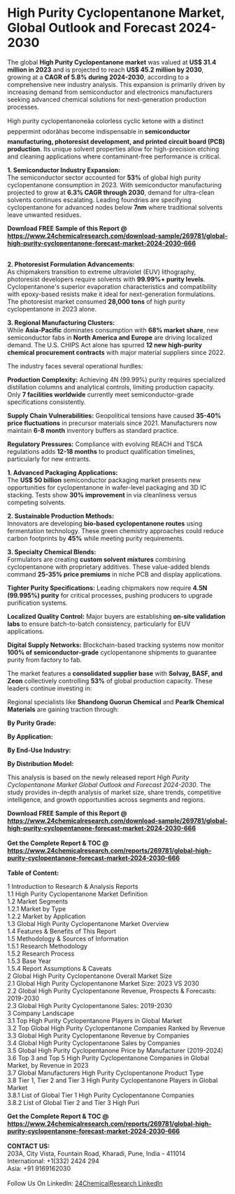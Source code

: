 <h1>High Purity Cyclopentanone Market, Global Outlook and Forecast 2024-2030</h1><p>The global <strong>High Purity Cyclopentanone market</strong> was valued at <strong>US$ 31.4 million in 2023</strong> and is projected to reach <strong>US$ 45.2 million by 2030</strong>, growing at a <strong>CAGR of 5.8% during 2024-2030</strong>, according to a comprehensive new industry analysis. This expansion is primarily driven by increasing demand from semiconductor and electronics manufacturers seeking advanced chemical solutions for next-generation production processes.</p><p>High purity cyclopentanoneâa colorless cyclic ketone with a distinct peppermint odorâhas become indispensable in <strong>semiconductor manufacturing, photoresist development, and printed circuit board (PCB) production</strong>. Its unique solvent properties allow for high-precision etching and cleaning applications where contaminant-free performance is critical.</p><p><strong>1. Semiconductor Industry Expansion:</strong><br>
The semiconductor sector accounted for <strong>53%</strong> of global high purity cyclopentanone consumption in 2023. With semiconductor manufacturing projected to grow at <strong>6.3% CAGR through 2030</strong>, demand for ultra-clean solvents continues escalating. Leading foundries are specifying cyclopentanone for advanced nodes below <strong>7nm</strong> where traditional solvents leave unwanted residues.</p><div><b>Download FREE Sample of this Report @ 
            <a href="https://www.24chemicalresearch.com/download-sample/269781/global-high-purity-cyclopentanone-forecast-market-2024-2030-666">
            https://www.24chemicalresearch.com/download-sample/269781/global-high-purity-cyclopentanone-forecast-market-2024-2030-666</a></b></div><br><p><strong>2. Photoresist Formulation Advancements:</strong><br>
As chipmakers transition to extreme ultraviolet (EUV) lithography, photoresist developers require solvents with <strong>99.99%+ purity levels</strong>. Cyclopentanone's superior evaporation characteristics and compatibility with epoxy-based resists make it ideal for next-generation formulations. The photoresist market consumed <strong>28,000 tons</strong> of high purity cyclopentanone in 2023 alone.</p><p><strong>3. Regional Manufacturing Clusters:</strong><br>
While <strong>Asia-Pacific</strong> dominates consumption with <strong>68% market share</strong>, new semiconductor fabs in <strong>North America and Europe</strong> are driving localized demand. The U.S. CHIPS Act alone has spurred <strong>12 new high-purity chemical procurement contracts</strong> with major material suppliers since 2022.</p><p>The industry faces several operational hurdles:</p><p><strong>Production Complexity:</strong> Achieving 4N (99.99%) purity requires specialized distillation columns and analytical controls, limiting production capacity. Only <strong>7 facilities worldwide</strong> currently meet semiconductor-grade specifications consistently.</p><p><strong>Supply Chain Vulnerabilities:</strong> Geopolitical tensions have caused <strong>35-40% price fluctuations</strong> in precursor materials since 2021. Manufacturers now maintain <strong>6-8 month</strong> inventory buffers as standard practice.</p><p><strong>Regulatory Pressures:</strong> Compliance with evolving REACH and TSCA regulations adds <strong>12-18 months</strong> to product qualification timelines, particularly for new entrants.</p><p><strong>1. Advanced Packaging Applications:</strong><br>
The <strong>US$ 50 billion</strong> semiconductor packaging market presents new opportunities for cyclopentanone in wafer-level packaging and 3D IC stacking. Tests show <strong>30% improvement</strong> in via cleanliness versus competing solvents.</p><p><strong>2. Sustainable Production Methods:</strong><br>
Innovators are developing <strong>bio-based cyclopentanone routes</strong> using fermentation technology. These green chemistry approaches could reduce carbon footprints by <strong>45%</strong> while meeting purity requirements.</p><p><strong>3. Specialty Chemical Blends:</strong><br>
Formulators are creating <strong>custom solvent mixtures</strong> combining cyclopentanone with proprietary additives. These value-added blends command <strong>25-35% price premiums</strong> in niche PCB and display applications.</p><p><strong>Tighter Purity Specifications:</strong> Leading chipmakers now require <strong>4.5N (99.995%) purity</strong> for critical processes, pushing producers to upgrade purification systems.</p><p><strong>Localized Quality Control:</strong> Major buyers are establishing <strong>on-site validation labs</strong> to ensure batch-to-batch consistency, particularly for EUV applications.</p><p><strong>Digital Supply Networks:</strong> Blockchain-based tracking systems now monitor <strong>100% of semiconductor-grade</strong> cyclopentanone shipments to guarantee purity from factory to fab.</p><p>The market features a <strong>consolidated supplier base</strong> with <strong>Solvay, BASF, and Zeon</strong> collectively controlling <strong>53%</strong> of global production capacity. These leaders continue investing in:</p><p>Regional specialists like <strong>Shandong Guorun Chemical</strong> and <strong>Pearlk Chemical Materials</strong> are gaining traction through:</p><p><strong>By Purity Grade:</strong></p><p><strong>By Application:</strong></p><p><strong>By End-Use Industry:</strong></p><p><strong>By Distribution Model:</strong></p><p>This analysis is based on the newly released report <em>High Purity Cyclopentanone Market Global Outlook and Forecast 2024-2030</em>. The study provides in-depth analysis of market size, share trends, competitive intelligence, and growth opportunities across segments and regions.</p><div><b>Download FREE Sample of this Report @ 
            <a href="https://www.24chemicalresearch.com/download-sample/269781/global-high-purity-cyclopentanone-forecast-market-2024-2030-666">
            https://www.24chemicalresearch.com/download-sample/269781/global-high-purity-cyclopentanone-forecast-market-2024-2030-666</a></b></div><br><div><b>Get the Complete Report & TOC @ 
            <a href="https://www.24chemicalresearch.com/reports/269781/global-high-purity-cyclopentanone-forecast-market-2024-2030-666">
            https://www.24chemicalresearch.com/reports/269781/global-high-purity-cyclopentanone-forecast-market-2024-2030-666</a></b></div><br>
            <b>Table of Content:</b><p>1 Introduction to Research & Analysis Reports<br />
    1.1 High Purity Cyclopentanone Market Definition<br />
    1.2 Market Segments<br />
        1.2.1 Market by Type<br />
        1.2.2 Market by Application<br />
    1.3 Global High Purity Cyclopentanone Market Overview<br />
    1.4 Features & Benefits of This Report<br />
    1.5 Methodology & Sources of Information<br />
        1.5.1 Research Methodology<br />
        1.5.2 Research Process<br />
        1.5.3 Base Year<br />
        1.5.4 Report Assumptions & Caveats<br />
2 Global High Purity Cyclopentanone Overall Market Size<br />
    2.1 Global High Purity Cyclopentanone Market Size: 2023 VS 2030<br />
    2.2 Global High Purity Cyclopentanone Revenue, Prospects & Forecasts: 2019-2030<br />
    2.3 Global High Purity Cyclopentanone Sales: 2019-2030<br />
3 Company Landscape<br />
    3.1 Top High Purity Cyclopentanone Players in Global Market<br />
    3.2 Top Global High Purity Cyclopentanone Companies Ranked by Revenue<br />
    3.3 Global High Purity Cyclopentanone Revenue by Companies<br />
    3.4 Global High Purity Cyclopentanone Sales by Companies<br />
    3.5 Global High Purity Cyclopentanone Price by Manufacturer (2019-2024)<br />
    3.6 Top 3 and Top 5 High Purity Cyclopentanone Companies in Global Market, by Revenue in 2023<br />
    3.7 Global Manufacturers High Purity Cyclopentanone Product Type<br />
    3.8 Tier 1, Tier 2 and Tier 3 High Purity Cyclopentanone Players in Global Market<br />
        3.8.1 List of Global Tier 1 High Purity Cyclopentanone Companies<br />
        3.8.2 List of Global Tier 2 and Tier 3 High Puri</p><div><b>Get the Complete Report & TOC @ 
            <a href="https://www.24chemicalresearch.com/reports/269781/global-high-purity-cyclopentanone-forecast-market-2024-2030-666">
            https://www.24chemicalresearch.com/reports/269781/global-high-purity-cyclopentanone-forecast-market-2024-2030-666</a></b></div><br><b>CONTACT US:</b><br>
            203A, City Vista, Fountain Road, Kharadi, Pune, India - 411014<br>
            International: +1(332) 2424 294<br>
            Asia: +91 9169162030 <br><br>
            Follow Us On LinkedIn: <a href="https://www.linkedin.com/company/24chemicalresearch/">24ChemicalResearch LinkedIn</a>